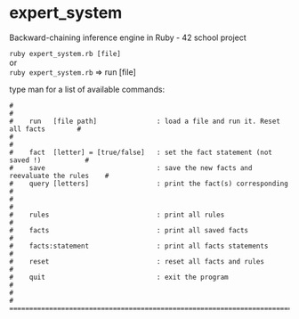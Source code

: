 # expert_system
Backward-chaining inference engine in Ruby - 42 school project

```ruby expert_system.rb [file]```<br />
or<br />
```ruby expert_system.rb```  => run [file]

type man for a list of available commands:

```====================================== COMMANDS =======================================
#                                                                                     #
#    run   [file path]               : load a file and run it. Reset all facts        #
#                                                                                     #
#    fact  [letter] = [true/false]   : set the fact statement (not saved !)           #
#    save                            : save the new facts and reevaluate the rules    #
#    query [letters]                 : print the fact(s) corresponding                #
#                                                                                     #
#    rules                           : print all rules                                #
#    facts                           : print all saved facts                          #
#    facts:statement                 : print all facts statements                     #
#    reset                           : reset all facts and rules                      #
#    quit                            : exit the program                               #
#                                                                                     #
=======================================================================================```
